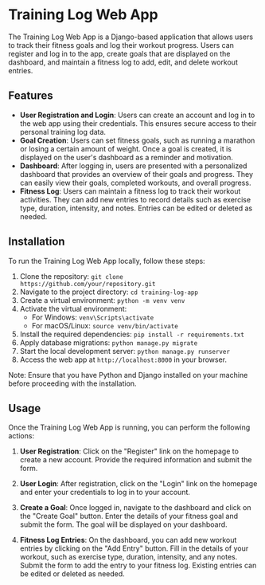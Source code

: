 # Training Log Web App

The Training Log Web App is a Django-based application that allows users to track their fitness goals and log their workout progress. Users can register and log in to the app, create goals that are displayed on the dashboard, and maintain a fitness log to add, edit, and delete workout entries.

## Features

- **User Registration and Login**: Users can create an account and log in to the web app using their credentials. This ensures secure access to their personal training log data.
- **Goal Creation**: Users can set fitness goals, such as running a marathon or losing a certain amount of weight. Once a goal is created, it is displayed on the user's dashboard as a reminder and motivation.
- **Dashboard**: After logging in, users are presented with a personalized dashboard that provides an overview of their goals and progress. They can easily view their goals, completed workouts, and overall progress.
- **Fitness Log**: Users can maintain a fitness log to track their workout activities. They can add new entries to record details such as exercise type, duration, intensity, and notes. Entries can be edited or deleted as needed.

## Installation

To run the Training Log Web App locally, follow these steps:

1. Clone the repository: `git clone https://github.com/your/repository.git`
2. Navigate to the project directory: `cd training-log-app`
3. Create a virtual environment: `python -m venv venv`
4. Activate the virtual environment:
   - For Windows: `venv\Scripts\activate`
   - For macOS/Linux: `source venv/bin/activate`
5. Install the required dependencies: `pip install -r requirements.txt`
6. Apply database migrations: `python manage.py migrate`
7. Start the local development server: `python manage.py runserver`
8. Access the web app at `http://localhost:8000` in your browser.

Note: Ensure that you have Python and Django installed on your machine before proceeding with the installation.

## Usage

Once the Training Log Web App is running, you can perform the following actions:

1. **User Registration**: Click on the "Register" link on the homepage to create a new account. Provide the required information and submit the form.

2. **User Login**: After registration, click on the "Login" link on the homepage and enter your credentials to log in to your account.

3. **Create a Goal**: Once logged in, navigate to the dashboard and click on the "Create Goal" button. Enter the details of your fitness goal and submit the form. The goal will be displayed on your dashboard.

4. **Fitness Log Entries**: On the dashboard, you can add new workout entries by clicking on the "Add Entry" button. Fill in the details of your workout, such as exercise type, duration, intensity, and any notes. Submit the form to add the entry to your fitness log. Existing entries can be edited or deleted as needed.


